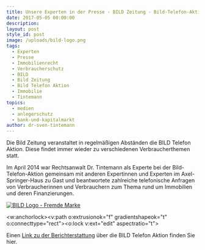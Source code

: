 ```yaml
---
title: Unsere Experten in der Presse - BILD Zeitung - Bild-Telefon-Aktion Immobilien
date: 2017-05-05 00:00:00
description:
layout: post
style_id: post
image: /uploads/bild-logo.png
tags:
  - Experten
  - Presse
  - Immobilienrecht
  - Verbraucherschutz
  - BILD
  - Bild Zeitung
  - Bild Telefon Aktion
  - Immobilie
  - Tintemann
topics:
  - medien
  - anlegerschutz
  - bank-und-kapitalmarkt
author: dr-sven-tintemann
---
```

Die Bild Zeitung veranstaltet in regelmäßigen Abständen die BILD Telefon Aktion. Diese findet immer wieder zu verschiedenen Verbraucherthemen statt.

Im April 2014 war Rechtsanwalt Dr. Tintemann als Experte bei der Bild-Telefon-Aktion gemeinsam mit anderen Expertinnen und Experten im Axel-Springer-Haus zu Gast und beantwortete zahlreiche telefonische Anfragen von Verbraucherinnen und Verbrauchern zum Thema rund um Immobilien und deren Finanzierungen.

[![BILD Logo - Fremde Marke](/uploads/versions/bild-logo---x----103-103x---.png)](http://www.bild.de/ratgeber/recht/immobilien/immobilien-experte-fragen-antworten-35433124.bild.html)

&lt;w:anchorlock&gt;&lt;v:path o:extrusionok="f" gradientshapeok="t" o:connecttype="rect"&gt;&lt;o:lock v:ext="edit" aspectratio="t"&gt;

Einen [Link zu der Berichterstattung](http://www.bild.de/ratgeber/recht/immobilien/immobilien-experte-fragen-antworten-35433124.bild.html) über die BILD Telefon Aktion finden Sie hier.